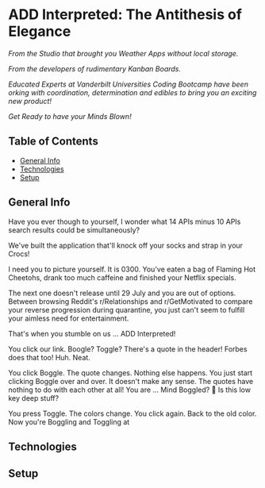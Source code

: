 # **ADD Interpreted:  The Antithesis of Elegance**

*From the Studio that brought you Weather Apps without local storage.*

*From the developers of rudimentary Kanban Boards.*

*Educated Experts at Vanderbilt Universities Coding Bootcamp have been orking with coordination, determination and edibles to bring you an exciting new product!*

*Get Ready to have your Minds Blown!*

## Table of Contents
* [General Info](#general-info)
* [Technologies](#technologies)
* [Setup](#setup)

## General Info

Have you ever though to yourself, I wonder what 14 APIs minus 10 APIs search results could be simultaneously?

We've built the application that'll knock off your socks and strap in your Crocs!

I need you to picture yourself.  It is 0300.  You've eaten a bag of Flaming Hot Cheetohs, drank too much caffeine and finished your Netflix specials.

The next one doesn't release until 29 July and you are out of options.  Between browsing Reddit's r/Relationships and r/GetMotivated to compare your reverse progression during quarantine, you just can't seem to fulfill your aimless need for entertainment.

That's when you stumble on us ... ADD Interpreted!

You click our link.  Boogle?  Toggle?  There's a quote in the header!  Forbes does that too!  Huh. Neat. 

You click Boggle.  The quote changes.  Nothing else happens.  You just start clicking Boggle over and over.  It doesn't make any sense.  The quotes have nothing to do with each other at all!  You are ... Mind Boggled? :eyes: Is this low key deep stuff?

You press Toggle.  The colors change.  You click again.  Back to the old color.  Now you're Boggling and Toggling at

## Technologies

## Setup

